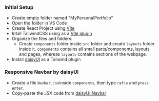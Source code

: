 ### Initial Setup 
- Create empty folder named "MyPersonalPortfolio"
- Open the folder in VS Code
- Create React Project using [Vite](https://vite.dev/guide/)
- Intall TailwindCSS using as a [Vite plugin](https://tailwindcss.com/docs/installation/using-vite)
- Organize the files and folders:
    - Create `components` folder inside `src` folder and  create `layouts` folder inside it. `components` contains all small parts/components, layouts and pages, whereas `layouts` contains sections of the webpage.
- Install [daisyUI](https://daisyui.com/docs/install/) as a Tailwind plugin 

### Responsive Navbar by daisyUI
- Create a file `Navbar.jsx`inside `components`, then type `rafce` and `press enter`.
- Copy-paste the JSX code from [daisyUI Navbar](https://daisyui.com/components/navbar/#responsive-dropdown-menu-on-small-screen-center-menu-on-large-screen)
